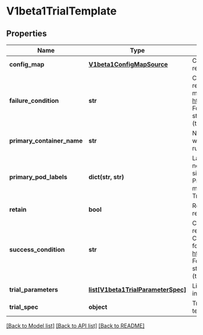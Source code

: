 # V1beta1TrialTemplate

## Properties
Name | Type | Description | Notes
------------ | ------------- | ------------- | -------------
**config_map** | [**V1beta1ConfigMapSource**](V1beta1ConfigMapSource.md) | ConfigMap spec represents a reference to ConfigMap | [optional] 
**failure_condition** | **str** | Condition when trial custom resource is failed. Condition must be in GJSON format, ref https://github.com/tidwall/gjson. For example for BatchJob: status.conditions.#(type&#x3D;&#x3D;\&quot;Failed\&quot;)#|#(status&#x3D;&#x3D;\&quot;True\&quot;)# | [optional] 
**primary_container_name** | **str** | Name of training container where actual model training is running | [optional] 
**primary_pod_labels** | **dict(str, str)** | Labels that determines if pod needs to be injected by Katib sidecar container. If PrimaryPodLabels is omitted, metrics collector wraps all Trial&#39;s pods. | [optional] 
**retain** | **bool** | Retain indicates that trial resources must be not cleanup | [optional] 
**success_condition** | **str** | Condition when trial custom resource is succeeded. Condition must be in GJSON format, ref https://github.com/tidwall/gjson. For example for BatchJob: status.conditions.#(type&#x3D;&#x3D;\&quot;Complete\&quot;)#|#(status&#x3D;&#x3D;\&quot;True\&quot;)# | [optional] 
**trial_parameters** | [**list[V1beta1TrialParameterSpec]**](V1beta1TrialParameterSpec.md) | List of parameters that are used in trial template | [optional] 
**trial_spec** | **object** | TrialSpec represents trial template in unstructured format | [optional] 

[[Back to Model list]](../README.md#documentation-for-models) [[Back to API list]](../README.md#documentation-for-api-endpoints) [[Back to README]](../README.md)


